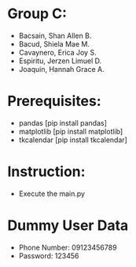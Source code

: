 # Group C:
- Bacsain, Shan Allen B.
- Bacud, Shiela Mae M.
- Cavaynero, Erica Joy S.
- Espiritu, Jerzen Limuel D.
- Joaquin, Hannah Grace A.

# Prerequisites:
- pandas
  [pip install pandas]
- matplotlib
    [pip install matplotlib]
- tkcalendar
    [pip install tkcalendar]
    
# Instruction:
- Execute the main.py

#  Dummy User Data
- Phone Number: 09123456789
- Password: 123456




  


